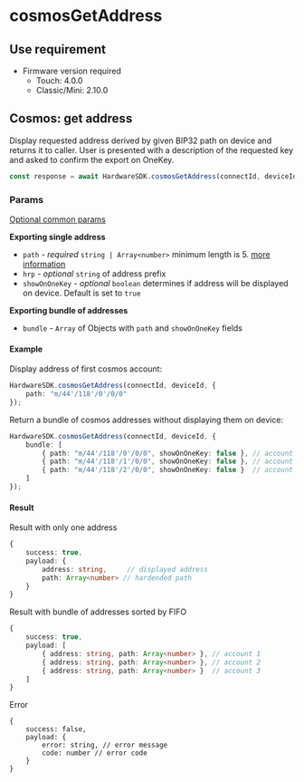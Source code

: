 # cosmosGetAddress

## Use requirement

* Firmware version required
  * Touch: 4.0.0
  * Classic/Mini: 2.10.0

## Cosmos: get address

Display requested address derived by given BIP32 path on device and returns it to caller. User is presented with a description of the requested key and asked to confirm the export on OneKey.

```typescript
const response = await HardwareSDK.cosmosGetAddress(connectId, deviceId, params)
```

### Params

[Optional common params](../common-params.md)

**Exporting single address**

* `path` - _required_ `string | Array<number>`  minimum length is 5. [more information](../path.md)
* `hrp` - _optional_ `string` of address prefix
* `showOnOneKey` - _optional_ `boolean` determines if address will be displayed on device. Default is set to `true`

**Exporting bundle of addresses**

* `bundle` - `Array` of Objects with `path` and `showOnOneKey` fields

#### Example

Display address of first cosmos account:

```typescript
HardwareSDK.cosmosGetAddress(connectId, deviceId, {
    path: "m/44'/118'/0'/0/0"
});
```

Return a bundle of cosmos addresses without displaying them on device:

```typescript
HardwareSDK.cosmosGetAddress(connectId, deviceId, {
    bundle: [
        { path: "m/44'/118'/0'/0/0", showOnOneKey: false }, // account 1
        { path: "m/44'/118'/1'/0/0", showOnOneKey: false }, // account 2
        { path: "m/44'/118'/2'/0/0", showOnOneKey: false }  // account 3
    ]
});
```

#### Result

Result with only one address

```typescript
{
    success: true,
    payload: {
        address: string,     // displayed address
        path: Array<number> // hardended path
    }
}
```

Result with bundle of addresses sorted by FIFO

```typescript
{
    success: true,
    payload: [
        { address: string, path: Array<number> }, // account 1
        { address: string, path: Array<number> }, // account 2
        { address: string, path: Array<number> }  // account 3
    ]
}
```

Error

```
{
    success: false,
    payload: {
        error: string, // error message
        code: number // error code
    }
}
```
